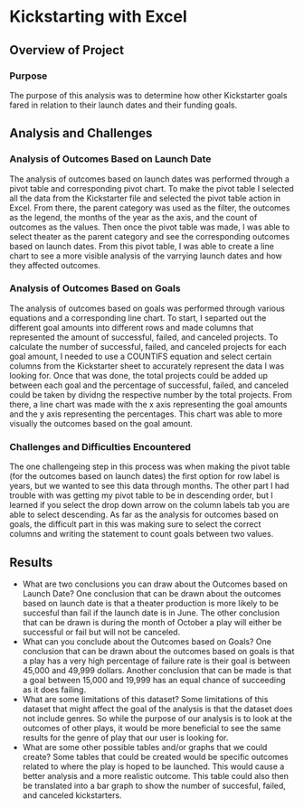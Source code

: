 # Kickstarting with Excel

## Overview of Project

### Purpose
The purpose of this analysis was to determine how other Kickstarter goals fared in relation to their launch dates and their funding goals.
## Analysis and Challenges

### Analysis of Outcomes Based on Launch Date
The analysis of outcomes based on launch dates was performed through a pivot table and corresponding pivot chart. To make the pivot table I selected all the data from the Kickstarter file and selected the pivot table action in Excel. From there, the parent category was used as the filter, the outcomes as the legend, the months of the year as the axis, and the count of outcomes as the values. Then once the pivot table was made, I was able to select theater as the parent category and see the corresponding outcomes based on launch dates. From this pivot table, I was able to create a line chart to see a more visible analysis of the varrying launch dates and how they affected outcomes. 
### Analysis of Outcomes Based on Goals
The analysis of outcomes based on goals was performed through various equations and a corresponding line chart. To start, I separted out the different goal amounts into different rows and made columns that represented the amount of successful, failed, and canceled projects. To calculate the number of successful, failed, and canceled projects for each goal amount, I needed to use a COUNTIFS equation and select certain columns from the Kickstarter sheet to accurately represent the data I was looking for.  Once that was done, the total projects could be added up between each goal and the percentage of successful, failed, and canceled could be taken by dividng the respective number by the total projects. From there, a line chart was made with the x axis representing the goal amounts and the y axis representing the percentages. This chart was able to more visually the outcomes based on the goal amount.
### Challenges and Difficulties Encountered
The one challengeing step in this process was when making the pivot table (for the outcomes based on launch dates) the first option for row label is years, but we wanted to see this data through months. The other part I had trouble with was getting my pivot table to be in descending order, but I learned if you select the drop down arrow on the column labels tab you are able to select descending. As far as the analysis for outcomes based on goals, the difficult part in this was making sure to select the correct columns and writing the statement to count goals between two values.
## Results

- What are two conclusions you can draw about the Outcomes based on Launch Date?
One conclusion that can be drawn about the outcomes based on launch date is that a theater production is more likely to be succesful than fail if the launch date is in June. The other conclusion that can be drawn is during the month of October a play will either be successful or fail but will not be canceled. 
- What can you conclude about the Outcomes based on Goals?
One conclusion that can be drawn about the outcomes based on goals is that a play has a very high percentage of failure rate is their goal is between 45,000 and 49,999 dollars. Another conclusion that can be made is that a goal between 15,000 and 19,999 has an equal chance of succeeding as it does failing. 
- What are some limitations of this dataset?
Some limitations of this dataset that might affect the goal of the analysis is that the dataset does not include genres. So while the purpose of our analysis is to look at the outcomes of other plays, it would be more beneficial to see the same results for the genre of play that our user is looking for.
- What are some other possible tables and/or graphs that we could create?
Some tables that could be created would be specific outcomes related to where the play is hoped to be launched. This would cause a better analysis and a more realistic outcome. This table could also then be translated into a bar graph to show the number of succesful, failed, and canceled kickstarters.
